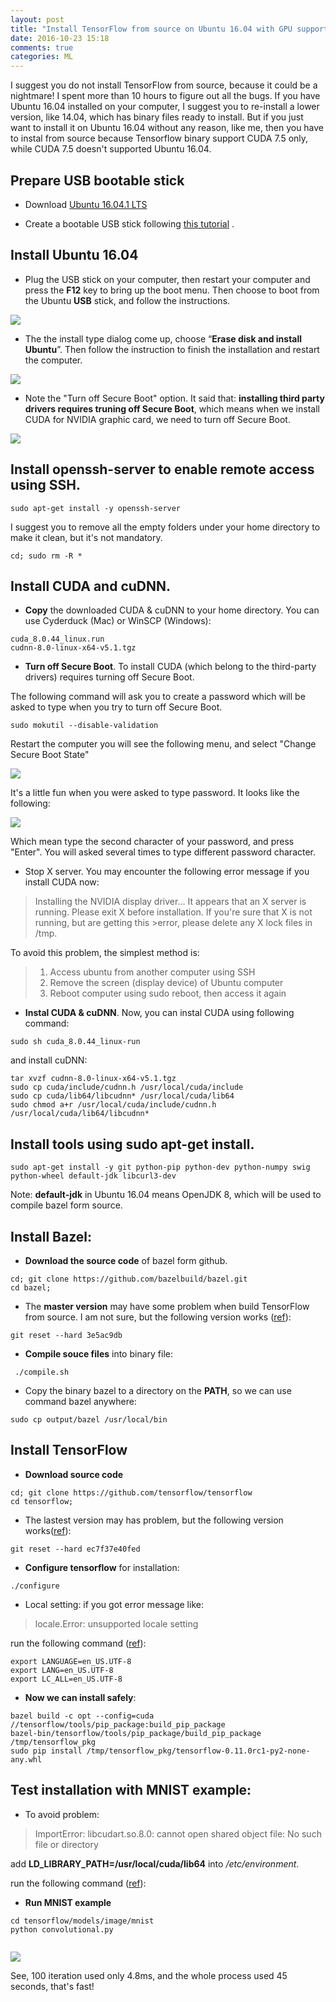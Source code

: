 ```yaml
---
layout: post
title: "Install TensorFlow from source on Ubuntu 16.04 with GPU support"
date: 2016-10-23 15:18
comments: true
categories: ML
---
```


I suggest you do not install TensorFlow from source, because it could be a nightmare! I spent more than 10 hours to figure out all the bugs. If you have Ubuntu 16.04 installed on your computer, I suggest you to re-install a lower version, like 14.04, which has binary files ready to install. But if you just want to install it on Ubuntu 16.04 without any reason, like me, then you have to instal from source because Tensorflow binary support CUDA 7.5 only, while CUDA 7.5 doesn't supported Ubuntu 16.04.


## Prepare USB bootable stick

 - Download [Ubuntu 16.04.1 LTS](https://www.ubuntu.com/download/desktop/contribute?version=16.04.1&architecture=amd64)

 - Create a bootable USB stick following [this tutorial](https://www.ubuntu.com/download/desktop/create-a-usb-stick-on-windows) .
 
 
## Install Ubuntu 16.04

 - Plug the USB stick on your computer, then restart your computer and press the **F12** key to bring up the boot menu. Then choose to boot from the Ubuntu **USB** stick, and follow the instructions. 
 
 ![]( /images/acer/usbboot.png)
 
 - The the install type dialog come up, choose “**Erase disk and install Ubuntu**”. Then follow the instruction to finish the installation and restart the computer.
 
 
![]( /images/acer/download-desktop-install-ubuntu-desktop_4.jpg )


 - Note the "Turn off Secure Boot" option. It said that: **installing third party drivers requires truning off Secure Boot**, which means when we install CUDA for NVIDIA graphic card, we need to turn off Secure Boot. 
 
![]( /images/acer/secureboot.png)



## Install openssh-server to enable remote access using SSH.

~~~~
sudo apt-get install -y openssh-server
~~~~

I suggest you to remove all the empty folders under your home directory to make it clean, but it's not mandatory.

~~~~
cd; sudo rm -R *
~~~~




## Install CUDA and cuDNN.

 - **Copy** the downloaded CUDA & cuDNN to your home directory.
You can use Cyderduck (Mac) or WinSCP (Windows):
 
~~~~
cuda_8.0.44_linux.run
cudnn-8.0-linux-x64-v5.1.tgz
~~~~

 - **Turn off Secure Boot**. 
To install CUDA (which belong to the third-party drivers) requires turning off Secure Boot. 

The following command will ask you to create a password which will be asked to type when you try to turn off Secure Boot.

~~~~
sudo mokutil --disable-validation
~~~~ 

Restart the computer you will see the following menu, and select "Change Secure Boot State"

![]( /images/acer/secureboot-menu.png)


It's a little fun when you were asked to type password. It looks like the following: 

![]( /images/acer/secureboot-passwd.png)

Which mean type the second character of your password, and press "Enter". You will asked several times to type different password character. 


 - Stop X server. You may encounter the following error message if you install CUDA now: 

>Installing the NVIDIA display driver...
>It appears that an X server is running. Please exit X before installation. If you're sure that X is not running, but are getting this >error, please delete any X lock files in /tmp.


To avoid this problem, the simplest method is:

>1. Access ubuntu from another computer using SSH
>2. Remove the screen (display device) of Ubuntu computer
>3. Reboot computer using sudo reboot, then access it again


 - **Instal CUDA & cuDNN**. Now, you can instal CUDA using following command: 

~~~~ 
sudo sh cuda_8.0.44_linux-run
~~~~ 

and install cuDNN: 

~~~~ 
tar xvzf cudnn-8.0-linux-x64-v5.1.tgz 
sudo cp cuda/include/cudnn.h /usr/local/cuda/include
sudo cp cuda/lib64/libcudnn* /usr/local/cuda/lib64
sudo chmod a+r /usr/local/cuda/include/cudnn.h /usr/local/cuda/lib64/libcudnn*
~~~~ 



## Install tools using sudo apt-get install. 

~~~~ 
sudo apt-get install -y git python-pip python-dev python-numpy swig python-wheel default-jdk libcurl3-dev  
~~~~ 

Note: **default-jdk** in Ubuntu 16.04 means OpenJDK 8, which will be used to compile bazel form source.



## Install Bazel: 

 - **Download the source code** of bazel form github.

~~~~ 
cd; git clone https://github.com/bazelbuild/bazel.git
cd bazel; 
~~~~ 

 - The **master version** may have some problem when build TensorFlow from source. I am not sure, but the following version works ([ref](https://github.com/tensorflow/tensorflow/issues/4368)): 

~~~~ 
git reset --hard 3e5ac9db
~~~~ 

 - **Compile souce files** into binary file:
 
~~~~
 ./compile.sh
~~~~

 - Copy the binary bazel to a directory on the **PATH**, so we can use command bazel anywhere:
 
~~~~
sudo cp output/bazel /usr/local/bin
~~~~



## Install TensorFlow

 - **Download source code**
 
~~~~
cd; git clone https://github.com/tensorflow/tensorflow
cd tensorflow;
~~~~


 - The lastest version may has problem, but the following version works([ref](https://github.com/tensorflow/tensorflow/issues/4319)):
 
~~~~ 
git reset --hard ec7f37e40fed
~~~~


 - **Configure tensorflow** for installation:

~~~~ 
./configure
~~~~ 


 - Local setting:
 if you got error message like: 
 
 > locale.Error: unsupported locale setting

run the following command ([ref](http://askubuntu.com/questions/205378/unsupported-locale-setting-fault-by-command-not-found)): 

~~~~ 
export LANGUAGE=en_US.UTF-8 
export LANG=en_US.UTF-8 
export LC_ALL=en_US.UTF-8 
~~~~ 


 - **Now we can install safely**: 
 
~~~~ 
bazel build -c opt --config=cuda //tensorflow/tools/pip_package:build_pip_package
bazel-bin/tensorflow/tools/pip_package/build_pip_package /tmp/tensorflow_pkg
sudo pip install /tmp/tensorflow_pkg/tensorflow-0.11.0rc1-py2-none-any.whl
~~~~ 


## Test installation with MNIST example:

 - To avoid problem: 
 
 > ImportError: libcudart.so.8.0: cannot open shared object file: No such file or directory

add **LD_LIBRARY_PATH=/usr/local/cuda/lib64** into */etc/environment*.

 run the following command ([ref](https://github.com/NVIDIA/DIGITS/issues/8)): 
 



 - **Run MNIST example**
 
~~~~  
cd tensorflow/models/image/mnist
python convolutional.py
 
~~~~ 




![]( /images/acer/mnist.png)

See, 100 iteration used only 4.8ms, and the whole process used 45 seconds, that's fast!




